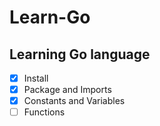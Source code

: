 # Learn-Go

## Learning Go language

- [x] Install
- [x] Package and Imports
- [x] Constants and Variables
- [ ] Functions
